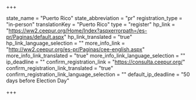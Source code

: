 +++

state_name = "Puerto Rico"
state_abbreviation = "pr"
registration_type = "in-person"
translationKey = "Puerto Rico"
type = "register"
hp_link = "https://ww2.ceepur.org/Home/Index?aspxerrorpath=/es-pr/Paginas/default.aspx"
hp_link_translated = "true"
hp_link_language_selection = ""
more_info_link = "http://ww2.ceepur.org/es-pr/Paginas/cee-english.aspx"
more_info_link_translated = "true"
more_info_link_language_selection = ""
ip_deadline = ""
confirm_registration_link = "https://consulta.ceepur.org/"
confirm_registration_link_translated = "true"
confirm_registration_link_language_selection = ""
default_ip_deadline = "50 days before Election Day"

+++